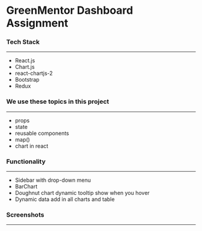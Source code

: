 <h1>GreenMentor Dashboard Assignment</h1>

<h3>Tech Stack</h3>
<hr/>
<ul>
  <li>React.js</li>
  <li>Chart.js</li>
  <li>react-chartjs-2</li>
  <li>Bootstrap</li>
  <li>Redux</li>
</ul>
<h3>We use these topics in this project</h3>
<hr/>
<ul>
  <li>props</li>
  <li>state</li>
  <li>reusable components</li>
  <li>map()</li>
  <li>chart in react</li>
</ul>
<h3>Functionality</h3>
<hr/>
<ul>
  <li>Sidebar with drop-down menu</li>
  <li>BarChart </li>
  <li>Doughnut chart dynamic tooltip show when you hover</li>
  <li> Dynamic data add in all charts and table</li>
</ul>
<h3>Screenshots</h3>
<hr/>
<div>
<!--   <img src="" alt="Image is not showing!"/> -->
</div>
